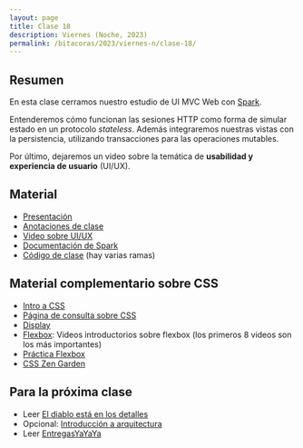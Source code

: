 ```yaml
---
layout: page
title: Clase 18
description: Viernes (Noche, 2023)
permalink: /bitacoras/2023/viernes-n/clase-18/
---
```




## Resumen

En esta clase cerramos nuestro estudio de UI MVC Web con [Spark](http://sparkjava.com/).

Entenderemos cómo funcionan las sesiones HTTP como forma de simular estado en un protocolo _stateless_. Además integraremos nuestras vistas con la persistencia, utilizando transacciones para las operaciones mutables.

Por último, dejaremos un video sobre la temática de **usabilidad y experiencia de usuario** (UI/UX).

## Material

- [Presentación](https://docs.google.com/presentation/d/1Dxn15lJcvpZVgUH9nOAHQxWdQQMEuF4H6M50075yqco/edit#slide=id.gf9c2586648_0_28)
- [Anotaciones de clase](https://excalidraw.com/#json=D3P7x39HN5r5l-e0f3J4i,5o1sc7RgLK5JPQNKhBqngA)
- [Video sobre UI/UX](https://www.youtube.com/watch?v=78l4oTU6AfA)
- [Documentación de Spark](http://sparkjava.com/documentation)
- [Código de clase](https://github.com/dds-utn/spark-web-proof-of-concept) (hay varias ramas)

## Material complementario sobre CSS

- [Intro a CSS](https://www.w3schools.com/css/css_intro.asp)
- [Página de consulta sobre CSS](https://css-tricks.com/almanac/)
- [Display](https://www.w3schools.com/css/css_display_visibility.asp)
- [Flexbox](https://flexbox.io/): Videos introductorios sobre flexbox (los primeros 8 videos son los más importantes)
- [Práctica Flexbox](https://flexboxfroggy.com/#es)
- [CSS Zen Garden](http://www.csszengarden.com/)


## Para la próxima clase

* Leer [El diablo está en los detalles](https://medium.com/arquitecturas-concurrentes/arquitecturas-concurrentes-episodio-1-el-diablo-est%C3%A1-en-los-detalles-692766ac669b)
* Opcional: [Introducción a arquitectura](https://docs.google.com/document/d/1XaKMrWPA0jntDK29gtEDRw-CoQgWXfHOmdbmihg4MpE/edit#heading=h.z9jwy1eurzt9)
* Leer [EntregasYaYaYa](https://docs.google.com/document/d/1snIOX5rNp3kwEkWF3R04-KuujUbMTOz1wanl3Rut0Ts/edit#heading=h.tvlfd8lfshb0)
